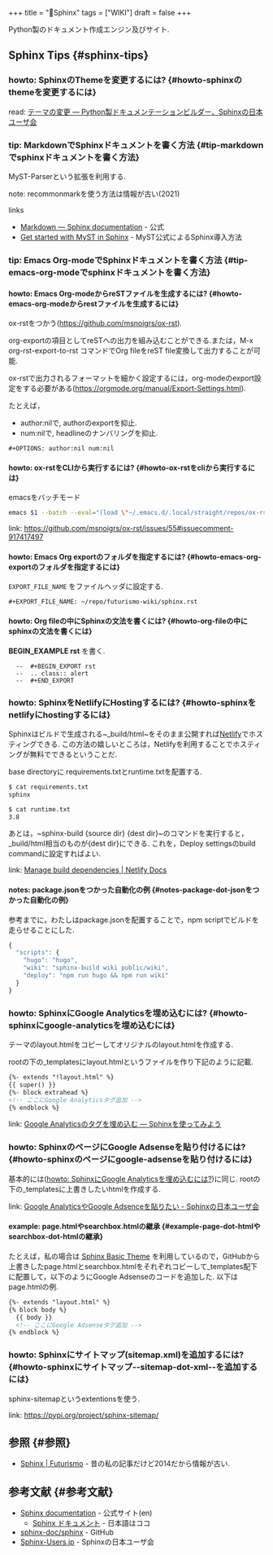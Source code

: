+++
title = "📝Sphinx"
tags = ["WIKI"]
draft = false
+++

Python製のドキュメント作成エンジン及びサイト.


## Sphinx Tips {#sphinx-tips}


### howto: SphinxのThemeを変更するには? {#howto-sphinxのthemeを変更するには}

read: [テーマの変更 — Python製ドキュメンテーションビルダー、Sphinxの日本ユーザ会](https://sphinx-users.jp/cookbook/changetheme/index.html)


### tip: MarkdownでSphinxドキュメントを書く方法 {#tip-markdownでsphinxドキュメントを書く方法}

MyST-Parserという拡張を利用する.

note: recommonmarkを使う方法は情報が古い(2021)

links

-   [Markdown — Sphinx documentation](https://www.sphinx-doc.org/en/master/usage/markdown.html) - 公式
-   [Get started with MyST in Sphinx](https://myst-parser.readthedocs.io/en/latest/sphinx/intro.html) - MyST公式によるSphinx導入方法


### tip: Emacs Org-modeでSphinxドキュメントを書く方法 {#tip-emacs-org-modeでsphinxドキュメントを書く方法}


#### howto: Emacs Org-modeからreSTファイルを生成するには? {#howto-emacs-org-modeからrestファイルを生成するには}

ox-rstをつかう(<https://github.com/msnoigrs/ox-rst>).

org-exportの項目としてreSTへの出力を組み込むことができる.または，M-x org-rst-export-to-rst コマンドでOrg fileをreST file変換して出力することが可能.

ox-rstで出力されるフォーマットを細かく設定するには，org-modeのexport設定をする必要がある(<https://orgmode.org/manual/Export-Settings.html>).

たとえば，

-   author:nilで, authorのexportを抑止.
-   num:nilで, headlineのナンバリングを抑止.

<!--listend-->

```text
#+OPTIONS: author:nil num:nil
```


#### howto: ox-rstをCLIから実行するには? {#howto-ox-rstをcliから実行するには}

emacsをバッチモード

```sh
emacs $1 --batch --eval="(load \"~/.emacs.d/.local/straight/repos/ox-rst/ox-rst.el\")" -f org-rst-export-to-rst --kill
```

link: <https://github.com/msnoigrs/ox-rst/issues/55#issuecomment-917417497>


#### howto: Emacs Org exportのフォルダを指定するには? {#howto-emacs-org-exportのフォルダを指定するには}

`EXPORT_FILE_NAME` をファイルヘッダに設定する.

```text
#+EXPORT_FILE_NAME: ~/repo/futurismo-wiki/sphinx.rst
```


#### howto: Org fileの中にSphinxの文法を書くには? {#howto-org-fileの中にsphinxの文法を書くには}

**BEGIN\_EXAMPLE rst** を書く.

```text
  --  #+BEGIN_EXPORT rst
  --  .. class:: alert
  --  #+END_EXPORT
```


### howto: SphinxをNetlifyにHostingするには? {#howto-sphinxをnetlifyにhostingするには}

Sphinxはビルドで生成される~\_build/html~をそのまま公開すれば[Netlify](https://www.netlify.com/)でホスティングできる.
この方法の嬉しいところは，Netlifyを利用することでホスティングが無料でできるということだ.

base directoryに requirements.txtとruntime.txtを配置する.

```sh
$ cat requirements.txt
sphinx

$ cat runtime.txt
3.8
```

あとは，~sphinx-build {source dir} {dest dir}~のコマンドを実行すると，\_build/html相当のものが{dest dir}にできる.
これを，Deploy settingsのbuild commandに設定すればよい.

link: [Manage build dependencies | Netlify Docs](https://docs.netlify.com/configure-builds/manage-dependencies/#python)


#### notes: package.jsonをつかった自動化の例 {#notes-package-dot-jsonをつかった自動化の例}

参考までに，わたしはpackage.jsonを配置することで，npm scriptでビルドを走らせることにした.

```javascript
{
  "scripts": {
    "hugo": "hugo",
    "wiki": "sphinx-build wiki public/wiki",
    "deploy": "npm run hugo && npm run wiki"
  }
}
```


### howto: SphinxにGoogle Analyticsを埋め込むには? {#howto-sphinxにgoogle-analyticsを埋め込むには}

テーマのlayout.htmlをコピーしてオリジナルのlayout.htmlを作成する.

rootの下の\_templatesにlayout.htmlというファイルを作り下記のように記載.

```html
{%- extends "!layout.html" %}
{{ super() }}
{%- block extrahead %}
<!-- ここにGoogle Analyticsタグ追加 -->
{% endblock %}
```

link: [Google Analyticsのタグを埋め込む — Sphinxを使ってみよう](http://bacchus.ivory.ne.jp/vodka/doc/sphinx-analytics.html)


### howto: SphinxのページにGoogle Adsenseを貼り付けるには? {#howto-sphinxのページにgoogle-adsenseを貼り付けるには}

基本的には([howto: SphinxにGoogle Analyticsを埋め込むには?](#howto-sphinxにgoogle-analyticsを埋め込むには))に同じ.
rootの下の\_templatesに上書きしたいhtmlを作成する.

link: [Google AnalyticsやGoogle Adsenceを貼りたい - Sphinxの日本ユーザ会](https://sphinx-users.jp/reverse-dict/html/google.html)


#### example: page.htmlやsearchbox.htmlの継承 {#example-page-dot-htmlやsearchbox-dot-htmlの継承}

たとえば，私の場合は [Sphinx Basic Theme](https://github.com/sphinx-doc/sphinx/tree/4.x/sphinx/themes/basic) を利用しているので，GitHubから上書きしたpage.htmlとsearchbox.htmlをそれぞれコピーして\_templates配下に配置して，以下のようにGoogle Adsenseのコードを追加した. 以下はpage.htmlの例.

```html
{%- extends "layout.html" %}
{% block body %}
  {{ body }}
  <!-- ここにGoogle Adsenseタグ追加 -->
{% endblock %}
```


### howto: Sphinxにサイトマップ(sitemap.xml)を追加するには? {#howto-sphinxにサイトマップ--sitemap-dot-xml--を追加するには}

sphinx-sitemapというextentionsを使う.

link: <https://pypi.org/project/sphinx-sitemap/>


## 参照 {#参照}

-   [Sphinx | Futurismo](https://futurismo.biz/tags/sphinx/) - 昔の私の記事だけど2014だから情報が古い.


## 参考文献 {#参考文献}

-   [Sphinx documentation](https://www.sphinx-doc.org) - 公式サイト(en)
    -   [Sphinx ドキュメント](https://docs.sphinx-users.jp/) - 日本語はココ
-   [sphinx-doc/sphinx](https://github.com/sphinx-doc/sphinx) - GitHub
-   [Sphinx-Users.jp](https://sphinx-users.jp/index.html) - Sphinxの日本ユーザ会
